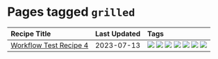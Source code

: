 # Pages tagged `grilled`

|Recipe Title|Last Updated|Tags
|:---|:---|:---|
|[Workflow Test Recipe 4](../recipes/workflowtestrecipe4.md)|2023-07-13|[![](https://img.shields.io/badge/tag-baked-28ab17)](../tags/baked.md) [![](https://img.shields.io/badge/tag-fast_food-42963a)](../tags/fast_food.md) [![](https://img.shields.io/badge/tag-grilled-f47a18)](../tags/grilled.md) [![](https://img.shields.io/badge/tag-italian-9d5b24)](../tags/italian.md) [![](https://img.shields.io/badge/tag-protein-c6d429)](../tags/protein.md) [![](https://img.shields.io/badge/tag-sides-9fef19)](../tags/sides.md) [![](https://img.shields.io/badge/tag-snack-9acea8)](../tags/snack.md)|
